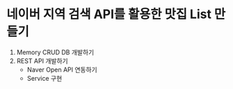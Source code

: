 # 네이버 지역 검색 API를 활용한 맛집 List 만들기

1. Memory CRUD DB 개발하기
2. REST API 개발하기
   - Naver Open API 연동하기
   - Service 구현